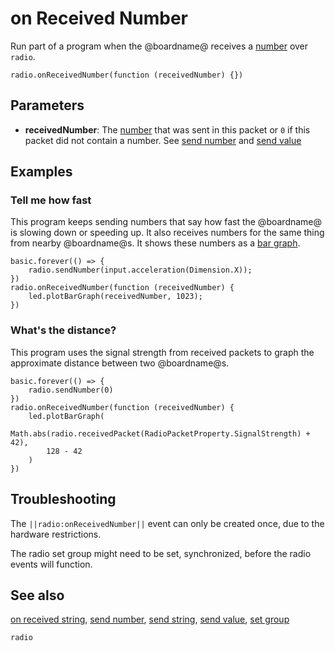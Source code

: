 # on Received Number

Run part of a program when the @boardname@ receives a [number](/types/number) over `radio`.

```sig
radio.onReceivedNumber(function (receivedNumber) {})
```

## Parameters

* **receivedNumber**: The [number](/types/number) that was sent in this packet or `0` if this packet did not contain a number. See [send number](/reference/radio/send-number) and [send value](/reference/radio/send-value)

## Examples

### Tell me how fast

This program keeps sending numbers that say how fast the @boardname@ is slowing down or speeding up. It also receives numbers for the same thing from nearby @boardname@s. It shows these numbers as a [bar graph](/reference/led/plot-bar-graph).

```blocks
basic.forever(() => {
    radio.sendNumber(input.acceleration(Dimension.X));
})
radio.onReceivedNumber(function (receivedNumber) {
    led.plotBarGraph(receivedNumber, 1023);
})
```

### What's the distance?

This program uses the signal strength from received packets to graph the approximate distance between two @boardname@s.

```blocks
basic.forever(() => {
    radio.sendNumber(0)
})
radio.onReceivedNumber(function (receivedNumber) {
    led.plotBarGraph(
        Math.abs(radio.receivedPacket(RadioPacketProperty.SignalStrength) + 42),
        128 - 42
    )
})
```

## Troubleshooting

The `||radio:onReceivedNumber||` event can only be created once, due to the hardware restrictions.

The radio set group might need to be set, synchronized, before the radio events will function.

## See also

[on received string](/reference/radio/on-received-string), [send number](/reference/radio/send-number), [send string](/reference/radio/send-string), [send value](/reference/radio/send-value), [set group](/reference/radio/set-group)

```package
radio
```
